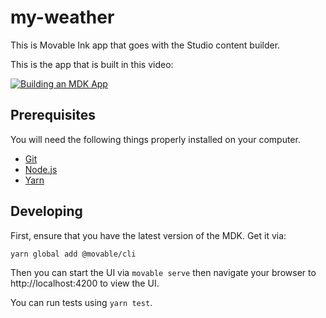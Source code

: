# my-weather

This is Movable Ink app that goes with the Studio content builder.

This is the app that is built in this video:

[![Building an MDK App](https://user-images.githubusercontent.com/3705/38388871-8afa6800-38ea-11e8-9c01-19be3e76651f.png)](https://www.youtube.com/watch?v=mooDZ_frGeo)

## Prerequisites

You will need the following things properly installed on your computer.

* [Git](https://git-scm.com/)
* [Node.js](https://nodejs.org/)
* [Yarn](https://yarnpkg.com/)

## Developing

First, ensure that you have the latest version of the MDK. Get it via:

```
yarn global add @movable/cli
```

Then you can start the UI via `movable serve` then navigate your browser to http://localhost:4200 to view the UI.

You can run tests using `yarn test`.
